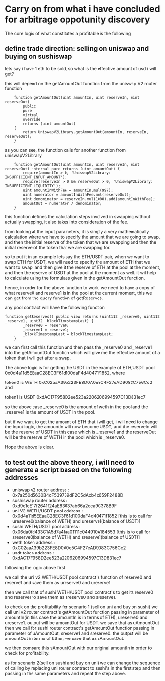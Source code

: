 #  Carry on from what i have concluded for arbitrage oppotunity discovery


The core logic of what constitutes a profitable is the following


## define trade direction: selling on uniswap and buying on sushiswap


lets say i have 1 eth to be sold, so what is the effective amount of usd i will get?


this will depend on the getAmountOut function from the uniswap V2 router function


```solidity
    function getAmountOut(uint amountIn, uint reserveIn, uint reserveOut)
        public
        pure
        virtual
        override
        returns (uint amountOut)
    {
        return UniswapV2Library.getAmountOut(amountIn, reserveIn, reserveOut);
    }
```


as you can see, the function calls for another function from uniswapV2Library


```solidity
    function getAmountOut(uint amountIn, uint reserveIn, uint reserveOut) internal pure returns (uint amountOut) {
        require(amountIn > 0, 'UniswapV2Library: INSUFFICIENT_INPUT_AMOUNT');
        require(reserveIn > 0 && reserveOut > 0, 'UniswapV2Library: INSUFFICIENT_LIQUIDITY');
        uint amountInWithFee = amountIn.mul(997);
        uint numerator = amountInWithFee.mul(reserveOut);
        uint denominator = reserveIn.mul(1000).add(amountInWithFee);
        amountOut = numerator / denominator;
    }
```

this function defines the calculation steps involved in swapping without actually swapping, it also takes into consideration of the fee.


from looking at the input parameters, it is simply a very mathematically calculation where we have to specify the amount that we are going to swap, and then the initial reserve of the token that we are swapping and then the initial reserve of the token that we are swapping for.


so to put it in an example lets say the ETH/USDT pair, when we want to swap ETH for USDT, we will need to specify the amount of ETH that we want to swap, and then give it the reserve of ETH at the pool at the moment, and then the reserve of USDT at the pool at the moment as well. it wil help to calculate using the formulaes given in the getAmountOut function.


hence, in order for the above function to work, we need to have a copy of what reserve0 and reserve1 is in the pool at the current moment, this we can get from the query function of getReserves.

any pool contract will have the following function



```solidity
function getReserves() public view returns (uint112 _reserve0, uint112 _reserve1, uint32 _blockTimestampLast) {
        _reserve0 = reserve0;
        _reserve1 = reserve1;
        _blockTimestampLast = blockTimestampLast;
    }
```


we can first call this function and then pass the _reserve0 and _reserve1 into the getAmountOut function which will give me the effective amount of a token that i will get after a swap.



The above logic is for getting the USDT in the example of ETH/USDT pool 0x0d4a11d5EEaaC28EC3F61d100daF4d40471f1852, where 


token0 is WETH 0xC02aaA39b223FE8D0A0e5C4F27eAD9083C756Cc2  and 


token1 is USDT 0xdAC17F958D2ee523a2206206994597C13D831ec7 


so the above case _reserve0 is the amount of weth in the pool and the _reserve1 is the amount of USDT in the pool.


but if we want to get the amount of ETH that i will get, i will need to change the input logic, the amountIn will now become USDT, and the reserveIn will be the reserve of USDT in this case which is _reserve1 and the reserveOut will be the reserve of WETH in the pool which is _reserve0.


Hope the above is clear.


## to test out the above theory, i will need to generate a script based on the following addresses

- uniswap v2 router address : 0x7a250d5630B4cF539739dF2C5dAcb4c659F2488D
- sushiswap router address : 0xd9e1cE17f2641f24aE83637ab66a2cca9C378B9F
- uni V2 WETH/USDT pool address : 0x0d4a11d5EEaaC28EC3F61d100daF4d40471f1852 [this is to call for ureserve0(balance of WETH) and ureserve1(balance of USDT)]
- sushi WETH/USDT pool address : 0x06da0fd433C1A5d7a4faa01111c044910A184553 [this is to call for sreserve0(balance of WETH) and sreserve1(balance of USDT)]
- weth token address : 0xC02aaA39b223FE8D0A0e5C4F27eAD9083C756Cc2
- usdt token address : 0xdAC17F958D2ee523a2206206994597C13D831ec7

following the logic above first 


we call the uni v2 WETH/USDT pool contract's function of reserve0 and reserve1 and save them as ureserve0 and ureserve1


then we call that of sushi WETH/USDT pool contract's to get its reserve0 and reserve1 to save them as sreserve0 and sreserve1.


to check on the profitability for scenario 1 (sell on uni and buy on sushi)
we call uni v2 router contract's getAmountOut function passing in parameter of amountIn(in this case the amountIn is in terms of ETH), ureserve0 and ureserve1. output will be amountOut for USDT. we save that as uAmountOut
then we call for sushi router contract's getAmountOut function passing in parameter of uAmountOut, sreserve1 and sreserve0. the output will be amountOut in terms of Ether, we save that as sAmountOut.


we then compare this sAmountOut with our original amountIn in order to check for profitability.


as for scenario 2(sell on sushi and buy on uni)
we can change the sequence of calling by replacing uni router contract to sushi's in the first step and then passing in the same parameters and repeat the step above. 
